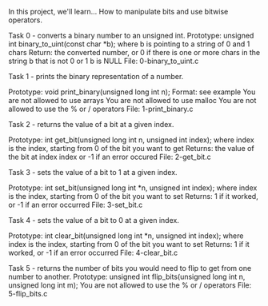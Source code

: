 In this project, we'll learn...
How to manipulate bits and use bitwise operators.

Task 0 - converts a binary number to an unsigned int.
Prototype: unsigned int binary_to_uint(const char *b);
where b is pointing to a string of 0 and 1 chars
Return: the converted number, or 0 if
there is one or more chars in the string b that is not 0 or 1
b is NULL
File: 0-binary_to_uint.c

Task 1 -  prints the binary representation of a number.

Prototype: void print_binary(unsigned long int n);
Format: see example
You are not allowed to use arrays
You are not allowed to use malloc
You are not allowed to use the % or / operators
File: 1-print_binary.c

Task 2 - returns the value of a bit at a given index.

Prototype: int get_bit(unsigned long int n, unsigned int index);
where index is the index, starting from 0 of the bit you want to get
Returns: the value of the bit at index index or -1 if an error occured
File: 2-get_bit.c

Task 3 - sets the value of a bit to 1 at a given index.

Prototype: int set_bit(unsigned long int *n, unsigned int index);
where index is the index, starting from 0 of the bit you want to set
Returns: 1 if it worked, or -1 if an error occurred
File: 3-set_bit.c

Task 4 - sets the value of a bit to 0 at a given index.

Prototype: int clear_bit(unsigned long int *n, unsigned int index);
where index is the index, starting from 0 of the bit you want to set
Returns: 1 if it worked, or -1 if an error occurred
File: 4-clear_bit.c

Task 5 - returns the number of bits you would need to flip to get from one
number to another.
Prototype: unsigned int flip_bits(unsigned long int n, unsigned long int m);
You are not allowed to use the % or / operators
File: 5-flip_bits.c

